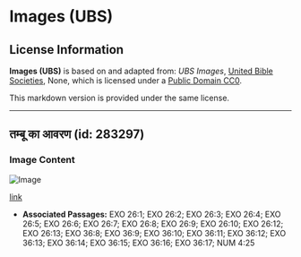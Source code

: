 # Images (UBS)

## License Information

**Images (UBS)** is based on and adapted from: _UBS Images_, [United Bible Societies](https://unitedbiblesocieties.org/), None, which is licensed under a [Public Domain CC0](https://creativecommons.org/public-domain/cc0/).

This markdown version is provided under the same license.



--------------------------------

## तम्बू का आवरण (id: 283297)

### Image Content

![Image](https://cdn.aquifer.bible/aquifer-content/resources/Media/WEB-0430_tabernacle_covering.jpg)

[link](https://cdn.aquifer.bible/aquifer-content/resources/Media/WEB-0430_tabernacle_covering.jpg)

* **Associated Passages:** EXO 26:1; EXO 26:2; EXO 26:3; EXO 26:4; EXO 26:5; EXO 26:6; EXO 26:7; EXO 26:8; EXO 26:9; EXO 26:10; EXO 26:12; EXO 26:13; EXO 36:8; EXO 36:9; EXO 36:10; EXO 36:11; EXO 36:12; EXO 36:13; EXO 36:14; EXO 36:15; EXO 36:16; EXO 36:17; NUM 4:25

